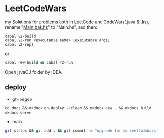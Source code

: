 # LeetCodeWars

my Solutions for problems both in LeetCode and CodeWars(.java &amp; .hs), rename "[Main.bak.hs](https://github.com/Tridu33/LeetCodeWars/blob/main/src/Main.bak.hs "Main.bak.hs")" to "Main.hs", and then:

```
cabal v2-build 
cabal v2-run <executable name> [executable args]
cabal v2-repl
```

or

```bash
cabal new-build && cabal v2-run
```

Open javaOJ folder by IDEA.

## deploy

- gh-pages

```md
cd docs && mkdocs gh-deploy --clean && mkdocs new . && mkdocs build
mkdocs serve
```

- main

```bash
git status && git add . && git commit -m "upgrade for my LeetCodeWars."  && git push
```
